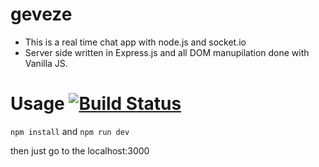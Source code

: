 # geveze


- This is a real time chat app with node.js and socket.io
- Server side written in Express.js and all DOM manupilation done with Vanilla JS.

# Usage       [![Build Status](https://app.travis-ci.com/ulashn/Geveze.svg?branch=master)](https://app.travis-ci.com/ulashn/Geveze)


`
npm install
`
and
`
npm run dev
`

then just go to the localhost:3000
